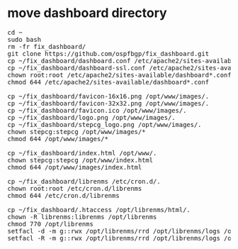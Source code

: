 # move dashboard directory
<pre>
cd ~
sudo bash
rm -fr fix_dashboard/
git clone https://github.com/ospfbgp/fix_dashboard.git
cp ~/fix_dashboard/dashboard.conf /etc/apache2/sites-available/.
cp ~/fix_dashboard/dashboard-ssl.conf /etc/apache2/sites-available/.
chown root:root /etc/apache2/sites-available/dashboard*.conf
chmod 644 /etc/apache2/sites-available/dashboard*.conf

cp ~/fix_dashboard/favicon-16x16.png /opt/www/images/.
cp ~/fix_dashboard/favicon-32x32.png /opt/www/images/.
cp ~/fix_dashboard/favicon.ico /opt/www/images/.
cp ~/fix_dashboard/logo.png /opt/www/images/.
cp ~/fix_dashboard/stepcg_logo.png /opt/www/images/.
chown stepcg:stepcg /opt/www/images/*
chmod 644 /opt/www/images/*

cp ~/fix_dashboard/index.html /opt/www/.
chown stepcg:stepcg /opt/www/index.html
chmod 644 /opt/www/images/index.html

cp ~/fix_dashboard/librenms /etc/cron.d/.
chown root:root /etc/cron.d/librenms
chmod 644 /etc/cron.d/librenms

cp ~/fix_dashboard/.htaccess /opt/librenms/html/.
chown -R librenms:librenms /opt/librenms
chmod 770 /opt/librenms
setfacl -d -m g::rwx /opt/librenms/rrd /opt/librenms/logs /opt/librenms/bootstrap/cache/ /opt/librenms/storage/
setfacl -R -m g::rwx /opt/librenms/rrd /opt/librenms/logs /opt/librenms/bootstrap/cache/ /opt/librenms/storage/
</pre>
